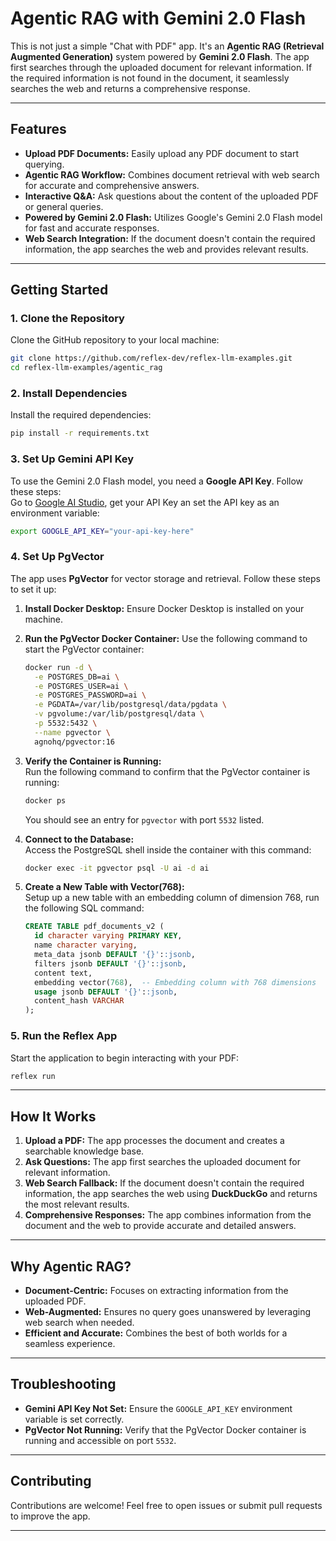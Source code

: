 # Agentic RAG with Gemini 2.0 Flash  

This is not just a simple "Chat with PDF" app. It's an **Agentic RAG (Retrieval Augmented Generation)** system powered by **Gemini 2.0 Flash**. The app first searches through the uploaded document for relevant information. If the required information is not found in the document, it seamlessly searches the web and returns a comprehensive response.  

---

## Features  
- **Upload PDF Documents:** Easily upload any PDF document to start querying.  
- **Agentic RAG Workflow:** Combines document retrieval with web search for accurate and comprehensive answers.  
- **Interactive Q&A:** Ask questions about the content of the uploaded PDF or general queries.  
- **Powered by Gemini 2.0 Flash:** Utilizes Google's Gemini 2.0 Flash model for fast and accurate responses.  
- **Web Search Integration:** If the document doesn't contain the required information, the app searches the web and provides relevant results.  

---

## Getting Started  

### 1. Clone the Repository  
Clone the GitHub repository to your local machine:  
```bash  
git clone https://github.com/reflex-dev/reflex-llm-examples.git  
cd reflex-llm-examples/agentic_rag
```  

### 2. Install Dependencies  
Install the required dependencies:  
```bash  
pip install -r requirements.txt  
```  

### 3. Set Up Gemini API Key  
To use the Gemini 2.0 Flash model, you need a **Google API Key**. Follow these steps:  
Go to [Google AI Studio](https://aistudio.google.com/apikey), get your API Key an set the API key as an environment variable:  
   ```bash  
   export GOOGLE_API_KEY="your-api-key-here"  
   ```  

### 4. Set Up PgVector  
The app uses **PgVector** for vector storage and retrieval. Follow these steps to set it up:  

1. **Install Docker Desktop:** Ensure Docker Desktop is installed on your machine.  
2. **Run the PgVector Docker Container:** Use the following command to start the PgVector container:  
   ```bash  
   docker run -d \
     -e POSTGRES_DB=ai \
     -e POSTGRES_USER=ai \
     -e POSTGRES_PASSWORD=ai \
     -e PGDATA=/var/lib/postgresql/data/pgdata \
     -v pgvolume:/var/lib/postgresql/data \
     -p 5532:5432 \
     --name pgvector \
     agnohq/pgvector:16
   ```  

3. **Verify the Container is Running:**  
   Run the following command to confirm that the PgVector container is running:  
   ```bash  
   docker ps  
   ```  
   You should see an entry for `pgvector` with port `5532` listed.  

4. **Connect to the Database:**  
   Access the PostgreSQL shell inside the container with this command:  
   ```bash  
   docker exec -it pgvector psql -U ai -d ai  
   ```  

5. **Create a New Table with Vector(768):**  
   Setup up a new table with an embedding column of dimension 768, run the following SQL command:  
   ```sql  
   CREATE TABLE pdf_documents_v2 (
     id character varying PRIMARY KEY,
     name character varying,
     meta_data jsonb DEFAULT '{}'::jsonb,
     filters jsonb DEFAULT '{}'::jsonb,
     content text,
     embedding vector(768),  -- Embedding column with 768 dimensions
     usage jsonb DEFAULT '{}'::jsonb,
     content_hash VARCHAR
   );
   ```  

### 5. Run the Reflex App  
Start the application to begin interacting with your PDF:  
```bash  
reflex run  
```  

---

## How It Works  
1. **Upload a PDF:** The app processes the document and creates a searchable knowledge base.  
2. **Ask Questions:** The app first searches the uploaded document for relevant information.  
3. **Web Search Fallback:** If the document doesn't contain the required information, the app searches the web using **DuckDuckGo** and returns the most relevant results.  
4. **Comprehensive Responses:** The app combines information from the document and the web to provide accurate and detailed answers.  

---

## Why Agentic RAG?  
- **Document-Centric:** Focuses on extracting information from the uploaded PDF.  
- **Web-Augmented:** Ensures no query goes unanswered by leveraging web search when needed.  
- **Efficient and Accurate:** Combines the best of both worlds for a seamless experience.  

---

## Troubleshooting  
- **Gemini API Key Not Set:** Ensure the `GOOGLE_API_KEY` environment variable is set correctly.  
- **PgVector Not Running:** Verify that the PgVector Docker container is running and accessible on port `5532`.  

---

## Contributing  
Contributions are welcome! Feel free to open issues or submit pull requests to improve the app.  

---